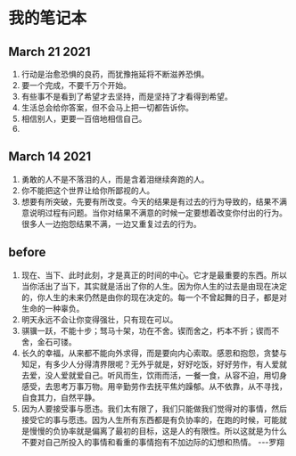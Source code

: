 # 我的笔记本

## March 21 2021
1. 行动是治愈恐惧的良药，而犹豫拖延将不断滋养恐惧。
2. 要一个完成，不要千万个开始。
3. 有些事不是看到了希望才去坚持，而是坚持了才看得到希望。
4. 生活总会给你答案，但不会马上把一切都告诉你。
5. 相信别人，更要一百倍地相信自己。
6. 
## March 14 2021

1. 勇敢的人不是不落泪的人，而是含着泪继续奔跑的人。
2. 你不能把这个世界让给你所鄙视的人。
3. 想要有所突破，先要有所改变。今天的结果是有过去的行为导致的，结果不满意说明过程有问题。当你对结果不满意的时候一定要想着改变你付出的行为。很多人一边抱怨结果不满，一边又重复过去的行为。

## before

1. 现在、当下、此时此刻，才是真正的时间的中心。它才是最重要的东西。所以当你活出了当下，其实就是活出了你的人生。因为你人生的过去是由现在决定的，你人生的未来仍然是由你的现在决定的。每一个不曾起舞的日子，都是对生命的一种辜负。
2. 明天永远不会让你变得强壮，只有现在可以。
3. 骐骥一跃，不能十步；驽马十架，功在不舍。锲而舍之，朽本不折；锲而不舍，金石可镂。
4. 长久的幸福，从来都不能向外求得，而是要向内心索取。感恩和抱怨，贪婪与知足，有多少人分得清界限呢？无外乎就是，好好吃饭，好好劳作，有人爱就去爱，没人爱就爱自己。听风而生，饮雨而活，一餐一食，从容不迫，用切身感受，去思考万事万物。用辛勤劳作去抚平焦灼躁郁。从不依靠，从不寻找，自食其力，自然平静。
5. 因为人要接受事与愿违。我们太有限了，我们只能做我们觉得对的事情，然后接受它的事与愿违。因为人生所有东西都是有负协率的，在跑的时候，可能就是慢慢的负协率就是偏离了最初的目标，这是人的有限性。所以这就是为什么不要对自己所投入的事情和看重的事情抱有不加边际的幻想和热情。 ---罗翔



